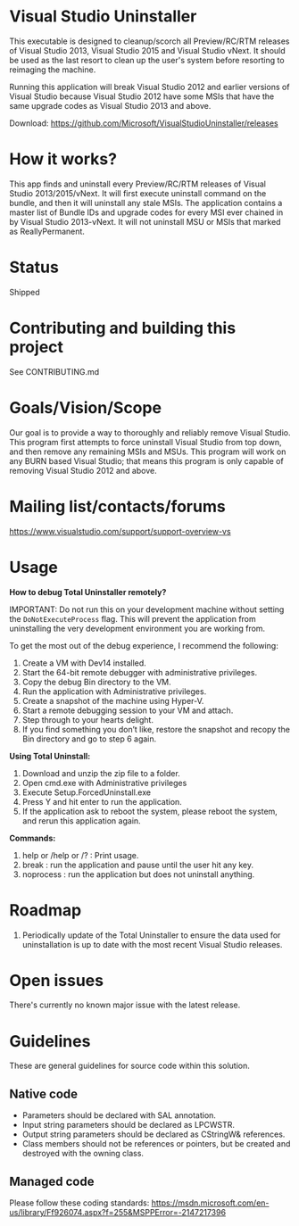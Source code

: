 ﻿Visual Studio Uninstaller
=========

This executable is designed to cleanup/scorch all Preview/RC/RTM releases of Visual Studio 2013, Visual Studio 2015 and Visual Studio vNext.  It should be used as the last resort to clean up the user's system before resorting to reimaging the machine. 

Running this application will break Visual Studio 2012 and earlier versions of Visual Studio because Visual Studio 2012 have some MSIs that have the same upgrade codes as Visual Studio 2013 and above.

Download: https://github.com/Microsoft/VisualStudioUninstaller/releases

How it works?
========

This app finds and uninstall every Preview/RC/RTM releases of Visual Studio 2013/2015/vNext.  It will first execute uninstall command on the bundle, and then it will uninstall any stale MSIs.  The application contains a master list of Bundle IDs and upgrade codes for every MSI ever chained in by Visual Studio 2013-vNext.  It will not uninstall MSU or MSIs that marked as ReallyPermanent.  

Status
========
Shipped

Contributing and building this project
========
See CONTRIBUTING.md

Goals/Vision/Scope
========
Our goal is to provide a way to thoroughly and reliably remove Visual Studio.  This program first attempts to force uninstall Visual Studio from top down, and then remove any remaining MSIs and MSUs.  This program will work on any BURN based Visual Studio; that means this program is only capable of removing Visual Studio 2012 and above.

Mailing list/contacts/forums
========
https://www.visualstudio.com/support/support-overview-vs 

Usage
========

**How to debug Total Uninstaller remotely?**

IMPORTANT: Do not run this on your development machine without setting the `DoNotExecuteProcess` flag.  This will prevent the application from uninstalling the very development environment you are working from.   

To get the most out of the debug experience, I recommend the following:

  1. Create a VM with Dev14 installed.
  2. Start the 64-bit remote debugger with administrative privileges.
  3. Copy the debug Bin directory to the VM.
  4. Run the application with Administrative privileges.
  5. Create a snapshot of the machine using Hyper-V.
  6. Start a remote debugging session to your VM and attach.
  7. Step through to your hearts delight.
  8. If you find something you don’t like, restore the snapshot and recopy the Bin directory and go to step 6 again.

**Using Total Uninstall:**

  1. Download and unzip the zip file to a folder.
  2. Open cmd.exe with Administrative privileges
  2. Execute Setup.ForcedUninstall.exe
  3. Press Y and hit enter to run the application.
  4. If the application ask to reboot the system, please reboot the system, and rerun this application again.

**Commands:**

  1. help or /help or /? : Print usage.
  2. break : run the application and pause until the user hit any key.
  3. noprocess : run the application but does not uninstall anything.

Roadmap
========
1. Periodically update of the Total Uninstaller to ensure the data used for uninstallation is up to date with the most recent Visual Studio releases.

Open issues
========
There's currently no known major issue with the latest release.  

Guidelines
=========

These are general guidelines for source code within this solution.

Native code
-----------

* Parameters should be declared with SAL annotation.
* Input string parameters should be declared as LPCWSTR.
* Output string parameters should be declared as CStringW& references.
* Class members should not be references or pointers, but be created and destroyed with the owning class.


Managed code
-----------

Please follow these coding standards:
https://msdn.microsoft.com/en-us/library/Ff926074.aspx?f=255&MSPPError=-2147217396


